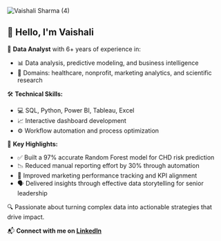 ![Vaishali Sharma (4)](https://github.com/user-attachments/assets/1932f035-ab4e-487a-8950-26724f784fbf)


## 👋 Hello, I'm Vaishali

🎯 **Data Analyst** with 6+ years of experience in:

- 📊 Data analysis, predictive modeling, and business intelligence  
- 🏥 Domains: healthcare, nonprofit, marketing analytics, and scientific research  

🛠️ **Technical Skills:**

- 💻 SQL, Python, Power BI, Tableau, Excel  
- 📈 Interactive dashboard development  
- ⚙️ Workflow automation and process optimization  

🚀 **Key Highlights:**

- ✅ Built a 97% accurate Random Forest model for CHD risk prediction  
- 📉 Reduced manual reporting effort by 30% through automation  
- 🎯 Improved marketing performance tracking and KPI alignment  
- 🗣️ Delivered insights through effective data storytelling for senior leadership  

🔍 Passionate about turning complex data into actionable strategies that drive impact.

📬 **Connect with me on [LinkedIn]([https://www.linkedin.com/in/your-linkedin-profile](https://www.linkedin.com/in/vaishali-sharma-data-science/))**  
